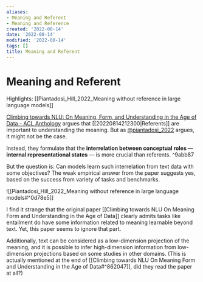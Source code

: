 ```yaml
---
aliases:
- Meaning and Referent
- Meaning and Reference
created: '2022-08-14'
date: '2022-08-14'
modified: '2022-08-14'
tags: []
title: Meaning and Referent
---
```


# Meaning and Referent

Highlights: [[Piantadosi_Hill_2022_Meaning without reference in large language models]]

[Climbing towards NLU: On Meaning, Form, and Understanding in the Age of Data - ACL Anthology](https://aclanthology.org/2020.acl-main.463/) argues that [[20220814212300|Referents]] are important to understanding the meaning. But as [@piantadosi_2022](zotero://select/items/@piantadosi_2022) argues, it might not be the case.

Instead, they formulate that the **interrelation between conceptual roles — internal representational states** — is more crucial than referents. ^9abb87

But the question is: Can models learn such interrelation from text data with some objectives? The weak empirical answer from the paper suggests yes, based on the success from variety of tasks and benchmarks.

![[Piantadosi_Hill_2022_Meaning without reference in large language models#^0d78e5]]

I find it strange that the original paper [[Climbing towards NLU On Meaning Form and Understanding in the Age of Data]] clearly admits tasks like entailment do have some information related to meaning learnable beyond text. Yet, this paper seems to ignore that part.

Additionally, text can be considered as a low-dimension projection of the meaning, and it is possible to infer high-dimension information from low-dimension projections based on some studies in other domains. (This is actually mentioned at the end of [[Climbing towards NLU On Meaning Form and Understanding in the Age of Data#^862047]], did they read the paper at all?)